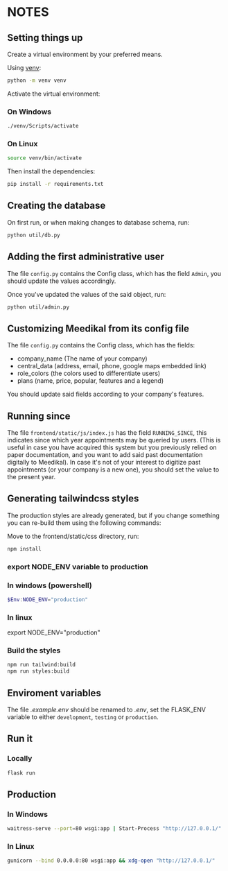 # NOTES

## Setting things up

Create a virtual environment by your preferred means.

Using [venv](https://docs.python.org/3/tutorial/venv.html):

```sh
python -m venv venv
```

Activate the virtual environment:

### On Windows

```sh
./venv/Scripts/activate
```

### On Linux

```sh
source venv/bin/activate
```

Then install the dependencies:

```sh
pip install -r requirements.txt
```

## Creating the database

On first run, or when making changes to database schema, run:

```sh
python util/db.py
```

## Adding the first administrative user

The file `config.py` contains the Config class, which has the field `Admin`, you should update the values accordingly.

Once you've updated the values of the said object, run:

```sh
python util/admin.py
```

## Customizing Meedikal from its config file

The file `config.py` contains the Config class, which has the fields:

- company_name (The name of your company)
- central_data (address, email, phone, google maps embedded link)
- role_colors (the colors used to differentiate users)
- plans (name, price, popular, features and a legend)

You should update said fields according to your company's features.

## Running since

The file `frontend/static/js/index.js` has the field `RUNNING_SINCE`, this indicates since which year appointments may be queried by users. (This is useful in case you have acquired this system but you previously relied on paper documentation, and you want to add said past documentation digitally to Meedikal). In case it's not of your interest to digitize past appointments (or your company is a new one), you should set the value to the present year.

## Generating tailwindcss styles

The production styles are already generated, but if you change something you can re-build them using the following commands:

Move to the frontend/static/css directory, run:

```sh
npm install
```

### export NODE_ENV variable to production

### In windows (powershell)

```powershell
$Env:NODE_ENV="production"
```

### In linux

export NODE_ENV="production"

### Build the styles

```sh
npm run tailwind:build
npm run styles:build
```

## Enviroment variables

The file _.example.env_ should be renamed to _.env_, set the FLASK_ENV variable to either `development`, `testing` or `production`.

## Run it

### Locally

```sh
flask run
```

## Production

### In Windows

```sh
waitress-serve --port=80 wsgi:app | Start-Process "http://127.0.0.1/"
```

### In Linux

```sh
gunicorn --bind 0.0.0.0:80 wsgi:app && xdg-open "http://127.0.0.1/"
```
